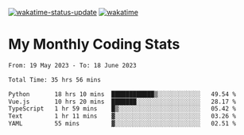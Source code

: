 [![wakatime-status-update](https://github.com/noopurphalak/noopurphalak/workflows/wakatime-status-update/badge.svg)](https://github.com/noopurphalak/noopurphalak/actions/workflows/main.yml)
[![wakatime](https://wakatime.com/badge/user/80ace140-ef40-4fdd-b8ed-f3be3d2e1aea.svg)](https://wakatime.com/@80ace140-ef40-4fdd-b8ed-f3be3d2e1aea)

# My Monthly Coding Stats

<!--START_SECTION:waka-->

```txt
From: 19 May 2023 - To: 18 June 2023

Total Time: 35 hrs 56 mins

Python       18 hrs 10 mins  ████████████▒░░░░░░░░░░░░   49.54 %
Vue.js       10 hrs 20 mins  ███████░░░░░░░░░░░░░░░░░░   28.17 %
TypeScript   1 hr 59 mins    █▒░░░░░░░░░░░░░░░░░░░░░░░   05.42 %
Text         1 hr 11 mins    ▓░░░░░░░░░░░░░░░░░░░░░░░░   03.26 %
YAML         55 mins         ▓░░░░░░░░░░░░░░░░░░░░░░░░   02.51 %
```

<!--END_SECTION:waka-->
